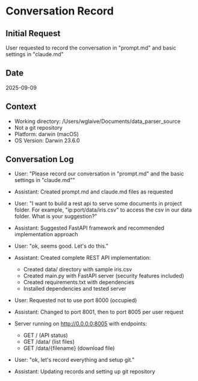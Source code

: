 # Conversation Record

## Initial Request
User requested to record the conversation in "prompt.md" and basic settings in "claude.md"

## Date
2025-09-09

## Context
- Working directory: /Users/wglaive/Documents/data_parser_source
- Not a git repository
- Platform: darwin (macOS)
- OS Version: Darwin 23.6.0

## Conversation Log
- User: "Please record our conversation in "prompt.md" and the basic settings in "claude.md""
- Assistant: Created prompt.md and claude.md files as requested

- User: "I want to build a rest api to serve some documents in project folder. For example, "ip:port/data/iris.csv" to access the csv in our data folder. What is your suggestion?"
- Assistant: Suggested FastAPI framework and recommended implementation approach

- User: "ok, seems good. Let's do this."
- Assistant: Created complete REST API implementation:
  - Created data/ directory with sample iris.csv
  - Created main.py with FastAPI server (security features included)
  - Created requirements.txt with dependencies
  - Installed dependencies and tested server

- User: Requested not to use port 8000 (occupied)
- Assistant: Changed to port 8001, then to port 8005 per user request
- Server running on http://0.0.0.0:8005 with endpoints:
  - GET / (API status)
  - GET /data/ (list files)
  - GET /data/{filename} (download file)

- User: "ok, let's record everything and setup git."
- Assistant: Updating records and setting up git repository